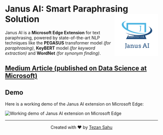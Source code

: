 # Janus AI: Smart Paraphrasing Solution <img src='extension/assets/icons/icon.png' align="right" height="139" />

Janus AI is a **Microsoft Edge Extension** for text paraphrasing, powered by state-of-the-art NLP techniques like the **PEGASUS** transformer model _(for paraphrasing)_, **KeyBERT** model _(for keyword extraction)_ and **WordNet** _(for synonym finding)_.

## [Medium Article (published on Data Science at Microsoft)](https://medium.com/data-science-at-microsoft/developing-microsoft-edge-extensions-powered-by-sota-nlp-models-f3991f18daa4)

## Demo

Here is a working demo of the Janus AI extension on Microsoft Edge:

![Working demo of Janus AI extension on Microsoft Edge](./janus_ai.gif)

***

<p align="center">Created with ❤️ by <a href="https://www.linkedin.com/in/tezan-sahu/">Tezan Sahu</a></p>

